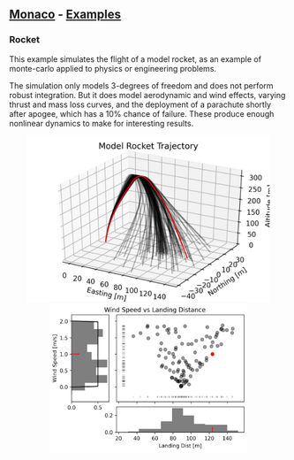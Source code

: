 ## [Monaco](../../) - [Examples](../)

### Rocket
This example simulates the flight of a model rocket, as an example of 
monte-carlo applied to physics or engineering problems.

The simulation only models 3-degrees of freedom and does not perform robust 
integration. But it does model aerodynamic and wind effects, varying thrust and 
mass loss curves, and the deployment of a parachute shortly after apogee, which 
has a 10% chance of failure. These produce enough nonlinear dynamics to make 
for interesting results. 

<p float="left" align="center">
<img width="440" height="300" src="./rocket_trajectory.png">  
<img width="360" height="270" src="./wind_vs_landing.png">
</p>
